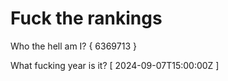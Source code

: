 # Fuck the rankings

Who the hell am I?
{ 6369713 }

What fucking year is it?
[ 2024-09-07T15:00:00Z ]
